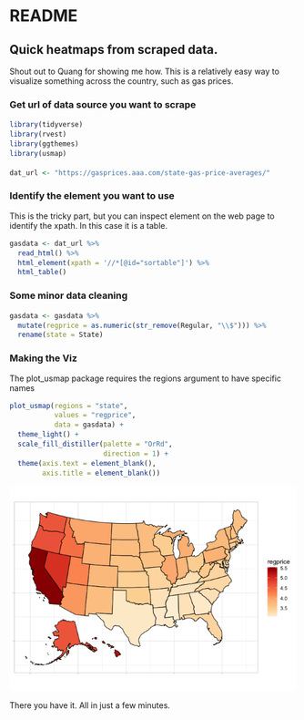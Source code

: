 README
================

## Quick heatmaps from scraped data.

Shout out to Quang for showing me how. This is a relatively easy way to
visualize something across the country, such as gas prices.

### Get url of data source you want to scrape

``` r
library(tidyverse)
library(rvest)
library(ggthemes)
library(usmap)

dat_url <- "https://gasprices.aaa.com/state-gas-price-averages/"
```

### Identify the element you want to use

This is the tricky part, but you can inspect element on the web page to
identify the xpath. In this case it is a table.

``` r
gasdata <- dat_url %>% 
  read_html() %>% 
  html_element(xpath = '//*[@id="sortable"]') %>%
  html_table()
```

### Some minor data cleaning

``` r
gasdata <- gasdata %>% 
  mutate(regprice = as.numeric(str_remove(Regular, "\\$"))) %>% 
  rename(state = State)
```

### Making the Viz

The plot_usmap package requires the regions argument to have specific
names

``` r
plot_usmap(regions = "state",
           values = "regprice",
           data = gasdata) +
  theme_light() +
  scale_fill_distiller(palette = "OrRd",
                       direction = 1) +
  theme(axis.text = element_blank(),
        axis.title = element_blank())
```

![](README_files/figure-gfm/unnamed-chunk-4-1.png)<!-- -->

There you have it. All in just a few minutes.
